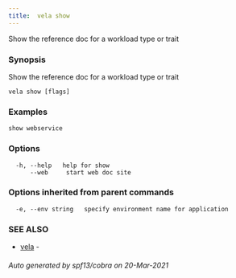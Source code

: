 ```yaml
---
title:  vela show
---
```


Show the reference doc for a workload type or trait

### Synopsis

Show the reference doc for a workload type or trait

```
vela show [flags]
```

### Examples

```
show webservice
```

### Options

```
  -h, --help   help for show
      --web     start web doc site
```

### Options inherited from parent commands

```
  -e, --env string   specify environment name for application
```

### SEE ALSO

* [vela](vela)	 - 

###### Auto generated by spf13/cobra on 20-Mar-2021
